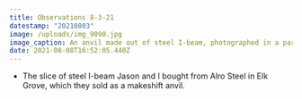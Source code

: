 ```yaml
---
title: Observations 8-3-21
datestamp: "20210803"
image: /uploads/img_9090.jpg
image_caption: An anvil made out of steel I-beam, photographed in a parking lot.
date: 2021-08-08T16:52:05.440Z
---
```

- The slice of steel I-beam Jason and I bought from Alro Steel in Elk Grove, which they sold as a makeshift anvil.